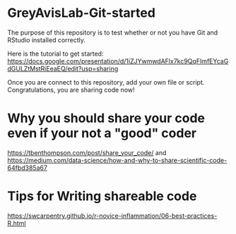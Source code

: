 # GreyAvisLab-Git-started
The purpose of this repository is to test whether or not you have Git and RStudio installed correctly. 

Here is the tutorial to get started: https://docs.google.com/presentation/d/1iZJYwmwdAFlx7kc9QqFImfEYcaGdGULZtMstRiEeaEQ/edit?usp=sharing

Once you are connect to this repository, add your own file or script. 
Congratulations, you are sharing code now! 

# Why you should share your code even if your not a "good" coder
https://tbenthompson.com/post/share_your_code/ and https://medium.com/data-science/how-and-why-to-share-scientific-code-64fbd385a67

# Tips for Writing shareable code
https://swcarpentry.github.io/r-novice-inflammation/06-best-practices-R.html
